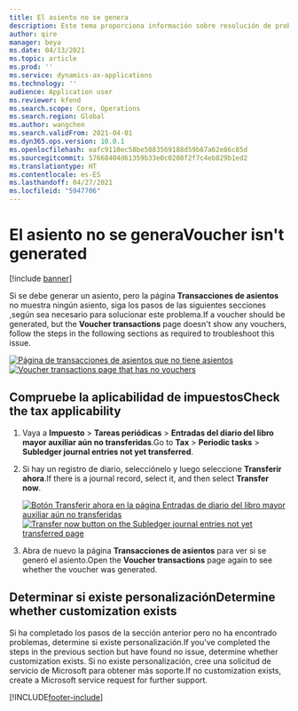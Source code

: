 ```yaml
---
title: El asiento no se genera
description: Este tema proporciona información sobre resolución de problemas que puede ayudar cuando debería generarse un asiento pero no ocurre así.
author: qire
manager: beya
ms.date: 04/13/2021
ms.topic: article
ms.prod: ''
ms.service: dynamics-ax-applications
ms.technology: ''
audience: Application user
ms.reviewer: kfend
ms.search.scope: Core, Operations
ms.search.region: Global
ms.author: wangchen
ms.search.validFrom: 2021-04-01
ms.dyn365.ops.version: 10.0.1
ms.openlocfilehash: eafc9110ec58be5083569188d59b67a62e86c85d
ms.sourcegitcommit: 57668404d61359b33e0c0280f2f7c4eb829b1ed2
ms.translationtype: HT
ms.contentlocale: es-ES
ms.lasthandoff: 04/27/2021
ms.locfileid: "5947706"
---
```

# <a name="voucher-isnt-generated"></a><span data-ttu-id="0a02b-103">El asiento no se genera</span><span class="sxs-lookup"><span data-stu-id="0a02b-103">Voucher isn't generated</span></span>

[!include [banner](../includes/banner.md)]

<span data-ttu-id="0a02b-104">Si se debe generar un asiento, pero la página **Transacciones de asientos** no muestra ningún asiento, siga los pasos de las siguientes secciones ,según sea necesario para solucionar este problema.</span><span class="sxs-lookup"><span data-stu-id="0a02b-104">If a voucher should be generated, but the **Voucher transactions** page doesn't show any vouchers, follow the steps in the following sections as required to troubleshoot this issue.</span></span>

<span data-ttu-id="0a02b-105">[![Página de transacciones de asientos que no tiene asientos](./media/voucher-not-generated-Picture1.png)](./media/voucher-not-generated-Picture1.png)</span><span class="sxs-lookup"><span data-stu-id="0a02b-105">[![Voucher transactions page that has no vouchers](./media/voucher-not-generated-Picture1.png)](./media/voucher-not-generated-Picture1.png)</span></span>

## <a name="check-the-tax-applicability"></a><span data-ttu-id="0a02b-106">Compruebe la aplicabilidad de impuestos</span><span class="sxs-lookup"><span data-stu-id="0a02b-106">Check the tax applicability</span></span>

1. <span data-ttu-id="0a02b-107">Vaya a **Impuesto** \> **Tareas periódicas** \> **Entradas del diario del libro mayor auxiliar aún no transferidas**.</span><span class="sxs-lookup"><span data-stu-id="0a02b-107">Go to **Tax** \> **Periodic tasks** \> **Subledger journal entries not yet transferred**.</span></span>
2. <span data-ttu-id="0a02b-108">Si hay un registro de diario, selecciónelo y luego seleccione **Transferir ahora**.</span><span class="sxs-lookup"><span data-stu-id="0a02b-108">If there is a journal record, select it, and then select **Transfer now**.</span></span>

    <span data-ttu-id="0a02b-109">[![Botón Transferir ahora en la página Entradas de diario del libro mayor auxiliar aún no transferidas](./media/voucher-not-generated-Picture2.png)](./media/voucher-not-generated-Picture2.png)</span><span class="sxs-lookup"><span data-stu-id="0a02b-109">[![Transfer now button on the Subledger journal entries not yet transferred page](./media/voucher-not-generated-Picture2.png)](./media/voucher-not-generated-Picture2.png)</span></span>

3. <span data-ttu-id="0a02b-110">Abra de nuevo la página **Transacciones de asientos** para ver si se generó el asiento.</span><span class="sxs-lookup"><span data-stu-id="0a02b-110">Open the **Voucher transactions** page again to see whether the voucher was generated.</span></span>

## <a name="determine-whether-customization-exists"></a><span data-ttu-id="0a02b-111">Determinar si existe personalización</span><span class="sxs-lookup"><span data-stu-id="0a02b-111">Determine whether customization exists</span></span>

<span data-ttu-id="0a02b-112">Si ha completado los pasos de la sección anterior pero no ha encontrado problemas, determine si existe personalización.</span><span class="sxs-lookup"><span data-stu-id="0a02b-112">If you've completed the steps in the previous section but have found no issue, determine whether customization exists.</span></span> <span data-ttu-id="0a02b-113">Si no existe personalización, cree una solicitud de servicio de Microsoft para obtener más soporte.</span><span class="sxs-lookup"><span data-stu-id="0a02b-113">If no customization exists, create a Microsoft service request for further support.</span></span>

[!INCLUDE[footer-include](../../includes/footer-banner.md)]
